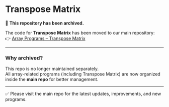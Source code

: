 # Transpose Matrix

🚨 **This repository has been archived.**

The code for **Transpose Matrix** has been moved to our main repository:  
👉 [Array Programs – Transpose Matrix](https://github.com/MdAteeq09/Java_DSA_Practice/blob/main/Arrays/array.java)

---

### Why archived?
This repo is no longer maintained separately.  
All array-related programs (including Transpose Matrix) are now organized inside the **main repo** for better management.

---

✅ Please visit the main repo for the latest updates, improvements, and new programs.
